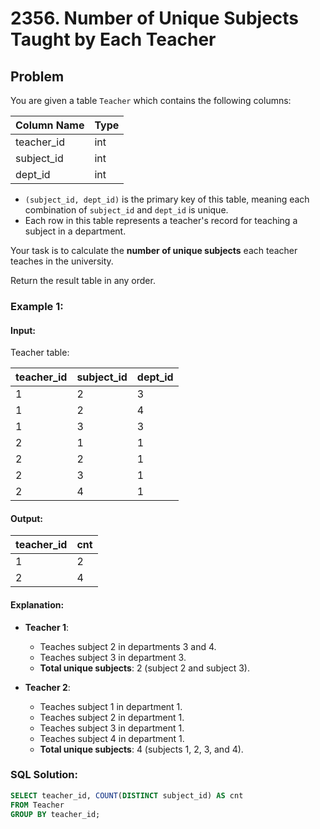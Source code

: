 # 2356. Number of Unique Subjects Taught by Each Teacher

## Problem

You are given a table `Teacher` which contains the following columns:

| Column Name  | Type   |
|--------------|--------|
| teacher_id   | int    |
| subject_id   | int    |
| dept_id      | int    |

- `(subject_id, dept_id)` is the primary key of this table, meaning each combination of `subject_id` and `dept_id` is unique.
- Each row in this table represents a teacher's record for teaching a subject in a department.

Your task is to calculate the **number of unique subjects** each teacher teaches in the university.

Return the result table in any order.

### Example 1:

#### Input:
Teacher table:

| teacher_id | subject_id | dept_id |
|------------|------------|---------|
| 1          | 2          | 3       |
| 1          | 2          | 4       |
| 1          | 3          | 3       |
| 2          | 1          | 1       |
| 2          | 2          | 1       |
| 2          | 3          | 1       |
| 2          | 4          | 1       |

#### Output:

| teacher_id | cnt |
|------------|-----|
| 1          | 2   |
| 2          | 4   |

#### Explanation:

- **Teacher 1**:
  - Teaches subject 2 in departments 3 and 4.
  - Teaches subject 3 in department 3.
  - **Total unique subjects**: 2 (subject 2 and subject 3).

- **Teacher 2**:
  - Teaches subject 1 in department 1.
  - Teaches subject 2 in department 1.
  - Teaches subject 3 in department 1.
  - Teaches subject 4 in department 1.
  - **Total unique subjects**: 4 (subjects 1, 2, 3, and 4).

### SQL Solution:

```sql
SELECT teacher_id, COUNT(DISTINCT subject_id) AS cnt
FROM Teacher
GROUP BY teacher_id;

